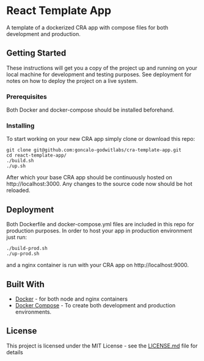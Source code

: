 # React Template App

A template of a dockerized CRA app with compose files for both development and production.

## Getting Started

These instructions will get you a copy of the project up and running on your local machine for development and testing purposes. See deployment for notes on how to deploy the project on a live system.

### Prerequisites

Both Docker and docker-compose should be installed beforehand.

### Installing

To start working on your new CRA app simply clone or download this repo:

```
git clone git@github.com:goncalo-godwitlabs/cra-template-app.git
cd react-template-app/
./build.sh
./up.sh
```

After which your base CRA app should be continuously hosted on http://localhost:3000.
Any changes to the source code now should be hot reloaded.

## Deployment

Both Dockerfile and docker-compose.yml files are included in this repo for production purposes. In order to host your app in production environment just run:

```
./build-prod.sh
./up-prod.sh
```

and a nginx container is run with your CRA app on http://localhost:9000.

## Built With

* [Docker](https://github.com/docker/docker-ce) - for both node and nginx containers
* [Docker Compose](https://github.com/docker/compose) - To create both development and production environments.

## License

This project is licensed under the MIT License - see the [LICENSE.md](LICENSE.md) file for details

